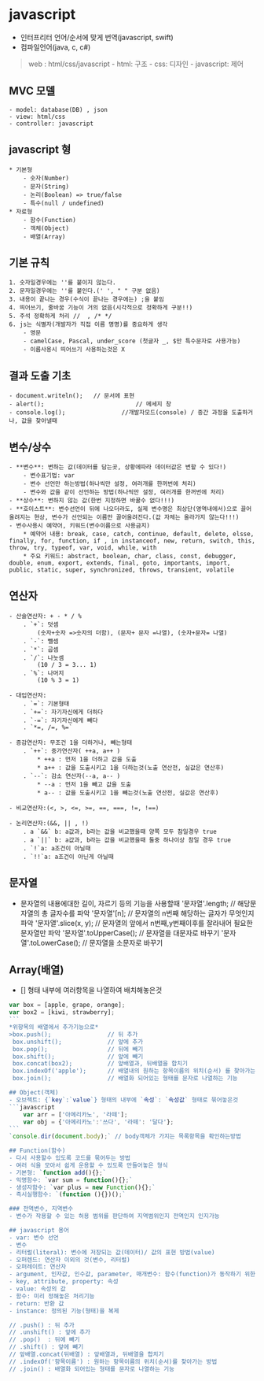 # javascript

- 인터프리터 언어/순서에 맞게 번역(javascript, swift)
- 컴파일언어(java, c, c#)

> web : html/css/javascript
		- html: 구조
		- css: 디자인
		- javascript: 제어

## MVC 모델
	- model: database(DB) , json
	- view: html/css
	- controller: javascript

## javascript 형
	* 기본형
		- 숫자(Number)
		- 문자(String)
		- 논리(Boolean) => true/false
		- 특수(null / undefined)
	* 자료형
		- 함수(Function)
		- 객체(Object)
		- 배열(Array)

## 기본 규칙
	1. 숫자일경우에는 ''를 붙이지 않는다.  
	2. 문자일경우에는 ''를 붙인다.(' ', " " 구분 없음)
	3. 내용이 끝나는 경우(수식이 끝나는 경우에는) ;을 붙임
	4. 띄어쓰기, 줄바꿈 기능이 거의 없음(시각적으로 정확하게 구분!!)
	5. 주석 정확하게 처리 //  , /* */
	6. js는 식별자(개발자가 직접 이름 명명)를 중요하게 생각
		- 영문
		- camelCase, Pascal, under_score (첫글자 _, $만 특수문자로 사용가능)
		- 이름사용시 띄어쓰기 사용하는것은 X

## 결과 도출 기초
	- document.writeln();   // 문서에 표현
	- alert();							// 메세지 창
	- console.log();				//개발자모드(console) / 중간 과정을 도출하거나, 값을 찾아낼때


## 변수/상수
	- **변수**: 변하는 값(데이터를 담는곳, 상황에따라 데이터값은 변할 수 있다!)
		- 변수표기법: var
		- 변수 선언만 하는방법(하나씩만 설정, 여러개를 한꺼번에 처리)
		- 변수와 값을 같이 선언하는 방법(하나씩만 설정, 여러개를 한꺼번에 처리)
	- **상수**: 변하지 않는 값(한번 지정하면 바꿀수 없다!!!)
	- **호이스트**: 변수선언이 뒤에 나오더라도, 실제 변수명은 최상단(영역내에서)으로 끌어올려지는 현상, 변수가 선언되는 이름만 끌어올려진다.(값 자체는 올라가지 않는다!!!)
	- 변수사용시 예약어, 키워드(변수이름으로 사용금지)
		* 예약어 내용: break, case, catch, continue, default, delete, elsse, finally, for, function, if , in instanceof, new, return, switch, this, throw, try, typeof, var, void, while, with
		* 주요 키워드: abstract, boolean, char, class, const, debugger, double, enum, export, extends, final, goto, importants, import, public, static, super, synchronized, throws, transient, volatile

## 연산자 
	- 산술연산자: + - * / %
		. `+`: 덧셈 
			(숫자+숫자 =>숫자의 더함), (문자+ 문자 =나열), (숫자+문자= 나열)
		. `-`: 뺄셈
		. `*`: 곱셈
		. `/`: 나눗셈
			(10 / 3 = 3... 1)
		. `%`: 나머지
			(10 % 3 = 1)

	- 대입연산자:
		. `=`: 기본형태
		. `+=`: 자기자신에게 더하다
		. `-=`: 자기자신에게 빼다
		. `*=, /=, %=`   

	- 증감연산자: 무조건 1을 더하거나, 빼는형태
		. `++`: 증가연산자( ++a, a++ )
			* ++a : 먼저 1을 더하고 값을 도출
			* a++ : 값을 도출시키고 1을 더하는것(노출 연산전, 실값은 연산후)
		. `--`: 감소 연산자(--a, a-- )
			* --a : 먼저 1을 빼고 값을 도출
			* a-- : 값을 도출시키고 1을 빼는것(노출 연산전, 실값은 연산후)  

	- 비교연산자:(<, >, <=, >=, ==, ===, !=, !==)   

	- 논리연산자:(&&, || , !)
		. a `&&` b: a값과, b라는 값을 비교했을때 양쪽 모두 참일경우 true
		. a `||` b: a값과, b라는 값을 비교했을때 둘중 하나이상 참일 경우 true
		. `!`a: a조건이 아닐때
		. `!!`a: a조건이 아닌게 아닐때

## 문자열
- 문자열의 내용에대한 길이, 자르기 등의 기능을 사용할때
 '문자열'.length;       	// 해당문자열의 총 글자수를 파악
 '문자열'[n];           	// 문자열의 n번째 해당하는 글자가 무엇인지 파악
 '문자열'.slice(x, y);  	// 문자열의 앞에서 n번째,y번째이후를 잘라내어 필요한 문자열만 파악
 '문자열'.toUpperCase(); 	// 문자열을 대문자로 바꾸기
 '문자열'.toLowerCase(); 	// 문자열을 소문자로 바꾸기


## Array(배열)
- [] 형태 내부에 여러항목을 나열하여 배치해놓은것

````javascript
var box = [apple, grape, orange];
var box2 = [kiwi, strawberry];
``` 
*위항목의 배열에서 추가기능으로*
>box.push();           		// 뒤 추가
 box.unshift();        		// 앞에 추가
 box.pop();            		// 뒤에 빼기
 box.shift();          		// 앞에 빼기
 box.concat(box2);     		// 앞배열과, 뒤배열을 합치기
 box.indexOf('apple');  	// 배열내의 원하는 항목이름의 위치(순서) 를 찾아가는 방법
 box.join();           		// 배열화 되어있는 형태를 문자로 나열하는 기능

## Object(객체)
- 오브젝트: {`key`:`value`} 형태의 내부에 `속성`: `속성값` 형태로 묶어놓은것
```javascript
	var arr = ['아메리카노', '라떼'];
	var obj = {'아메리카노':'쓰다', '라떼': '달다'};
```
`console.dir(document.body);` // body객체가 가지는 목록항목을 확인하는방법

## Function(함수)
- 다시 사용할수 있도록 코드를 묶어두는 방법
- 여러 식을 모아서 쉽게 운용할 수 있도록 만들어놓은 형식
- 기본형: `function add(){};`
- 익명함수: `var sum = function(){};`
- 생성자함수: `var plus = new Function(){};`
- 즉시실행함수: `(function (){})();`

### 전역변수, 지역변수
- 변수가 작용할 수 있는 허용 범위를 판단하여 지역범위인지 전역인지 인지가능

## javascript 용어
- var: 변수 선언
- 변수
- 리터럴(literal): 변수에 저장되는 값(데이터)/ 값의 표현 방법(value)
- 오퍼렌드: 연산자 이외의 것(변수, 리터럴)
- 오퍼레이트: 연산자
- argument, 인자값, 인수값, parameter, 매개변수: 함수(function)가 동작하기 위한 값
- key, attribute, property: 속성
- value: 속성의 값
- 함수: 미리 정해놓은 처리기능
- return: 반환 값
- instance: 정의된 기능(형태)을 복제

// .push() : 뒤 추가
// .unshift() : 앞에 추가
// .pop()  : 뒤에 빼기
// .shift() : 앞에 빼기
// 앞배열.concat(뒤배열) : 앞배열과, 뒤배열을 합치기
// .indexOf('항목이름') : 원하는 항목이름의 위치(순서)를 찾아가는 방법
// .join() : 배열화 되어있는 형태를 문자로 나열하는 기능
